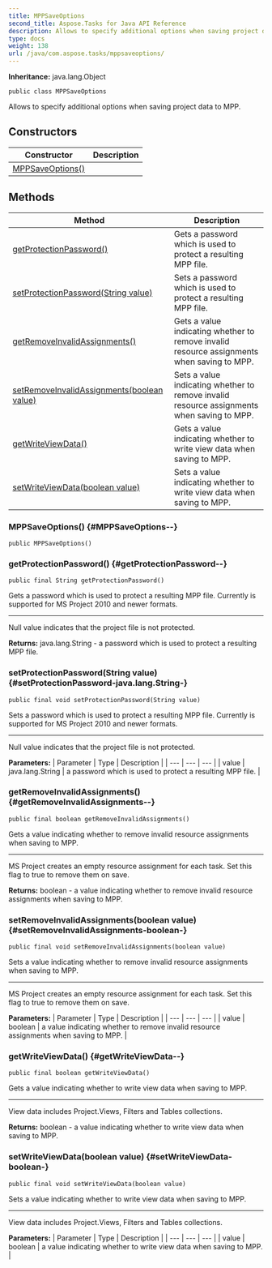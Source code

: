 ```yaml
---
title: MPPSaveOptions
second_title: Aspose.Tasks for Java API Reference
description: Allows to specify additional options when saving project data to MPP.
type: docs
weight: 138
url: /java/com.aspose.tasks/mppsaveoptions/
---
```


**Inheritance:**
java.lang.Object
```
public class MPPSaveOptions
```

Allows to specify additional options when saving project data to MPP.
## Constructors

| Constructor | Description |
| --- | --- |
| [MPPSaveOptions()](#MPPSaveOptions--) |  |
## Methods

| Method | Description |
| --- | --- |
| [getProtectionPassword()](#getProtectionPassword--) | Gets a password which is used to protect a resulting MPP file. |
| [setProtectionPassword(String value)](#setProtectionPassword-java.lang.String-) | Sets a password which is used to protect a resulting MPP file. |
| [getRemoveInvalidAssignments()](#getRemoveInvalidAssignments--) | Gets a value indicating whether to remove invalid resource assignments when saving to MPP. |
| [setRemoveInvalidAssignments(boolean value)](#setRemoveInvalidAssignments-boolean-) | Sets a value indicating whether to remove invalid resource assignments when saving to MPP. |
| [getWriteViewData()](#getWriteViewData--) | Gets a value indicating whether to write view data when saving to MPP. |
| [setWriteViewData(boolean value)](#setWriteViewData-boolean-) | Sets a value indicating whether to write view data when saving to MPP. |
### MPPSaveOptions() {#MPPSaveOptions--}
```
public MPPSaveOptions()
```


### getProtectionPassword() {#getProtectionPassword--}
```
public final String getProtectionPassword()
```


Gets a password which is used to protect a resulting MPP file. Currently is supported for MS Project 2010 and newer formats.

--------------------

Null value indicates that the project file is not protected.

**Returns:**
java.lang.String - a password which is used to protect a resulting MPP file.
### setProtectionPassword(String value) {#setProtectionPassword-java.lang.String-}
```
public final void setProtectionPassword(String value)
```


Sets a password which is used to protect a resulting MPP file. Currently is supported for MS Project 2010 and newer formats.

--------------------

Null value indicates that the project file is not protected.

**Parameters:**
| Parameter | Type | Description |
| --- | --- | --- |
| value | java.lang.String | a password which is used to protect a resulting MPP file. |

### getRemoveInvalidAssignments() {#getRemoveInvalidAssignments--}
```
public final boolean getRemoveInvalidAssignments()
```


Gets a value indicating whether to remove invalid resource assignments when saving to MPP.

--------------------

MS Project creates an empty resource assignment for each task. Set this flag to true to remove them on save.

**Returns:**
boolean - a value indicating whether to remove invalid resource assignments when saving to MPP.
### setRemoveInvalidAssignments(boolean value) {#setRemoveInvalidAssignments-boolean-}
```
public final void setRemoveInvalidAssignments(boolean value)
```


Sets a value indicating whether to remove invalid resource assignments when saving to MPP.

--------------------

MS Project creates an empty resource assignment for each task. Set this flag to true to remove them on save.

**Parameters:**
| Parameter | Type | Description |
| --- | --- | --- |
| value | boolean | a value indicating whether to remove invalid resource assignments when saving to MPP. |

### getWriteViewData() {#getWriteViewData--}
```
public final boolean getWriteViewData()
```


Gets a value indicating whether to write view data when saving to MPP.

--------------------

View data includes Project.Views, Filters and Tables collections.

**Returns:**
boolean - a value indicating whether to write view data when saving to MPP.
### setWriteViewData(boolean value) {#setWriteViewData-boolean-}
```
public final void setWriteViewData(boolean value)
```


Sets a value indicating whether to write view data when saving to MPP.

--------------------

View data includes Project.Views, Filters and Tables collections.

**Parameters:**
| Parameter | Type | Description |
| --- | --- | --- |
| value | boolean | a value indicating whether to write view data when saving to MPP. |

